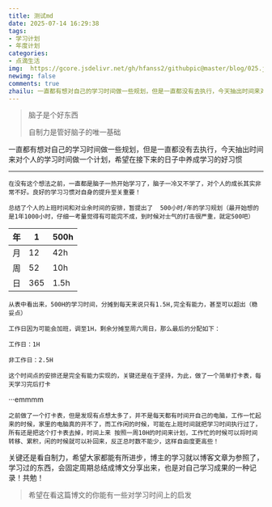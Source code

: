 ```yaml
---
title: 测试md
date: 2025-07-14 16:29:38
tags: 
- 学习计划
- 年度计划
categories: 
- 点滴生活
img:  https://gcore.jsdelivr.net/gh/hfanss2/githubpic@master/blog/025.jpg
newimg: false
comments: true
zhailu: 一直都有想对自己的学习时间做一些规划，但是一直都没有去执行，今天抽出时间来对个人的学习时间做一个计划，希望在接下来的日子中养成
---
```

> 脑子是个好东西
>
> 自制力是管好脑子的唯一基础

一直都有想对自己的学习时间做一些规划，但是一直都没有去执行，今天抽出时间来对个人的学习时间做一个计划，希望在接下来的日子中养成学习的好习惯

------

`在没有这个想法之前，一直都是脑子一热开始学习了，脑子一冷又不学了，对个人的成长其实非常不好。良好的学习习惯对自身的提升至关重要！`

`总结了个人的上班时间和对业余时间的安排，暂提出了  500小时/年的学习规划（最开始想的是1年1000小时，仔细一考量觉得有可能完不成，到时候对士气的打击很严重，就定500吧）`

| 年   | 1    | 500h |
| ---- | ---- | ---- |
| 月   | 12   | 42h  |
| 周   | 52   | 10h  |
| 日   | 365  | 1.5h |

`从表中看出来，500H的学习时间，分摊到每天来说只有1.5H,完全有能力，甚至可以超出（稳妥点）`

`工作日因为可能会加班，调至1H，剩余分摊至周六周日，那么最后的分配如下：`

`工作日：1H`

`非工作日：2.5H`

`这个时间点的安排还是完全有能力实现的，关键还是在于坚持，为此，做了一个简单打卡表，每天学习完后打卡`

···emmmm

`之前做了一个打卡表，但是发现有点想太多了，并不是每天都有时间开自己的电脑，工作一忙起来的时候，家里的电脑真的开不了，而工作闲的时候，可能在上班时间就把学习时间执行过了，所有还是把这个打卡表去掉，时间上来 按照一周10H的时间来计划，工作忙的时候可以将时间转移、累积，闲的时候就可以补回来，反正总时数不能少，这样自由度更高些！`

关键还是看自制力，希望大家都能有所进步，博主的学习就以博客文章为参照了，学习过的东西，会固定周期总结成博文分享出来，也是对自己学习成果的一种记录！共勉！

> 希望在看这篇博文的你能有一些对学习时间上的启发